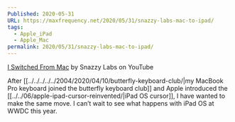 ```yaml
---
Published: 2020-05-31
URL: https://maxfrequency.net/2020/05/31/snazzy-labs-mac-to-ipad/
tags:
  - Apple_iPad
  - Apple_Mac
permalink: 2020/05/31/snazzy-labs-mac-to-ipad/
---
```

[I Switched From Mac](https://www.youtube.com/watch?v=ie6eIudvL6o) by Snazzy Labs on YouTube

After [[../../../../../2004/2020/04/10/butterfly-keyboard-club/|my MacBook Pro keyboard joined the butterfly keyboard club]] and Apple introduced the [[../../06/apple-ipad-cursor-reinvented/|iPad OS cursor]], I have wanted to make the same move. I can’t wait to see what happens with iPad OS at WWDC this year.